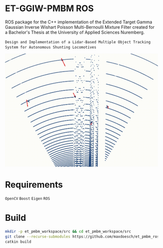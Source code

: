 # ET-GGIW-PMBM ROS

ROS package for the C++ implementation of the Extended Target Gamma Gaussian Inverse Wishart Poisson Multi-Bernoulli Mixture Filter created for a Bachelor's Thesis at the University of Applied Sciences Nuremberg.

`Design and Implementation of a Lidar-Based Multiple Object Tracking System for Autonomous Shunting Locomotives` 

![](images/tracker_demo.gif)

# Requirements
`OpenCV`
`Boost`
`Eigen`
`ROS`


# Build
```sh
mkdir -p et_pmbm_workspace/src && cd et_pmbm_workspace/src
git clone --recurse-submodules https://github.com/maxdoesch/et_pmbm_ros.git
catkin build
```
